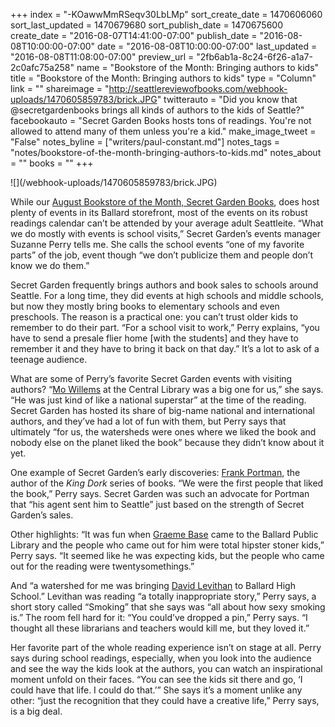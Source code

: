 +++
index = "-KOawwMmRSeqv30LbLMp"
sort_create_date = 1470606060
sort_last_updated = 1470679680
sort_publish_date = 1470675600
create_date = "2016-08-07T14:41:00-07:00"
publish_date = "2016-08-08T10:00:00-07:00"
date = "2016-08-08T10:00:00-07:00"
last_updated = "2016-08-08T11:08:00-07:00"
preview_url = "2fb6ab1a-8c24-6f26-a1a7-2c0afc75a258"
name = "Bookstore of the Month: Bringing authors to kids"
title = "Bookstore of the Month: Bringing authors to kids"
type = "Column"
link = ""
shareimage = "http://seattlereviewofbooks.com/webhook-uploads/1470605859783/brick.JPG"
twitterauto = "Did you know that @secretgardenbooks brings all kinds of authors to the kids of Seattle?"
facebookauto = "Secret Garden Books hosts tons of readings. You're not allowed to attend many of them unless you're a kid."
make_image_tweet = "False"
notes_byline = ["writers/paul-constant.md"]
notes_tags = "notes/bookstore-of-the-month-bringing-authors-to-kids.md"
notes_about = ""
books = ""
+++
<p class="image">![](/webhook-uploads/1470605859783/brick.JPG)</p>

While our [August Bookstore of the Month, Secret Garden Books](http://www.seattlereviewofbooks.com/notes/2016/08/01/augusts-bookstore-of-the-month-is-secret-garden-books/), does host plenty of events in its Ballard storefront, most of the events on its robust readings calendar can’t be attended by your average adult Seattleite. “What we do mostly with events is school visits,” Secret Garden’s events manager Suzanne Perry tells me.  She calls the school events “one of my favorite parts” of the job, event though “we don’t publicize them and people don’t know we do them.”

Secret Garden frequently brings authors and book sales to schools around Seattle. For a long time, they did events at high schools and middle schools, but now they mostly bring books to elementary schools and even preschools.  The reason is a practical one: you can’t trust older kids to remember to do their part. “For a school visit to work,” Perry explains, “you have to send a presale flier home [with the students] and they have to remember it and they have to bring it back on that day.” It’s a lot to ask of a teenage audience.

What are some of Perry’s favorite Secret Garden events with visiting authors?  “[Mo Willems](http://www.secretgardenbooks.com/search/site/mo%2520willems) at the Central Library was a big one for us,” she says. “He was just kind of like a national superstar” at the time of the reading. Secret Garden has hosted its share of big-name national and international authors, and they’ve had a lot of fun with them, but Perry says that ultimately “for us, the watersheds were ones where we liked the book and nobody else on the planet liked the book” because they didn’t know about it yet.

One example of Secret Garden’s early discoveries: [Frank Portman](http://www.secretgardenbooks.com/search/site/frank%20portman), the author of the *King Dork* series of books. “We were the first people that liked the book,” Perry says. Secret Garden was such an advocate for Portman that “his agent sent him to Seattle” just based on the strength of Secret Garden’s sales.

Other highlights: “It was fun when [Graeme Base](http://www.secretgardenbooks.com/search/site/graeme%20base) came to the Ballard Public Library and the people who came out for him were total hipster stoner kids,” Perry says. “It seemed like he was expecting kids, but the people who came out for the reading were twentysomethings.”   

And “a watershed for me was bringing [David Levithan](http://www.secretgardenbooks.com/search/site/david%20levithan) to Ballard High School.” Levithan was reading “a totally inappropriate story,” Perry says, a short story called “Smoking” that she says was “all about how sexy smoking is.” The room fell hard for it: “You could’ve dropped a pin,” Perry says. “I thought all these librarians and teachers would kill me, but they loved it.”

Her favorite part of the whole reading experience isn’t on stage at all. Perry says during school readings, especially, when you look into the audience and see the way the kids look at the authors, you can watch an inspirational moment unfold on their faces. “You can see the kids sit there and go, ‘I could have that life. I could do that.’”  She says it’s a moment unlike any other: “just the recognition that they could have a creative life,” Perry says, is a big deal.
